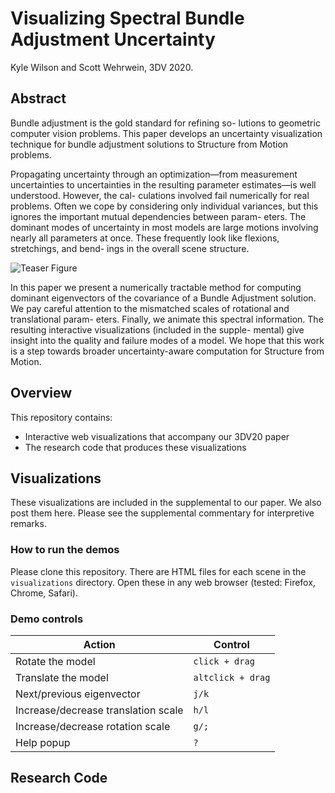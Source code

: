 # Visualizing Spectral Bundle Adjustment Uncertainty
Kyle Wilson and Scott Wehrwein, 3DV 2020.

## Abstract
Bundle adjustment is the gold standard for refining so- lutions to geometric computer vision problems. This paper develops an uncertainty visualization technique for bundle adjustment solutions to Structure from Motion problems.

Propagating uncertainty through an optimization—from measurement uncertainties to uncertainties in the resulting parameter estimates—is well understood. However, the cal- culations involved fail numerically for real problems. Often we cope by considering only individual variances, but this ignores the important mutual dependencies between param- eters. The dominant modes of uncertainty in most models are large motions involving nearly all parameters at once. These frequently look like flexions, stretchings, and bend- ings in the overall scene structure.

![Teaser Figure](teaser_fig/pdf)

In this paper we present a numerically tractable method for computing dominant eigenvectors of the covariance of a Bundle Adjustment solution. We pay careful attention to the mismatched scales of rotational and translational param- eters. Finally, we animate this spectral information. The resulting interactive visualizations (included in the supple- mental) give insight into the quality and failure modes of a model. We hope that this work is a step towards broader uncertainty-aware computation for Structure from Motion.


## Overview
This repository contains:
- Interactive web visualizations that accompany our 3DV20 paper
- The research code that produces these visualizations

## Visualizations
These visualizations are included in the supplemental to our paper. We also post them here. Please see the supplemental commentary for interpretive remarks. 

### How to run the demos
Please clone this repository. There are HTML files for each scene in the `visualizations` directory. Open these in any web browser (tested: Firefox, Chrome, Safari). 

### Demo controls

Action | Control
-------|------------
Rotate the model | `click + drag`
Translate the model | `altclick + drag`
Next/previous eigenvector | `j/k`
Increase/decrease translation scale | `h/l`
Increase/decrease rotation scale | `g/;`
Help popup | `?`

## Research Code
